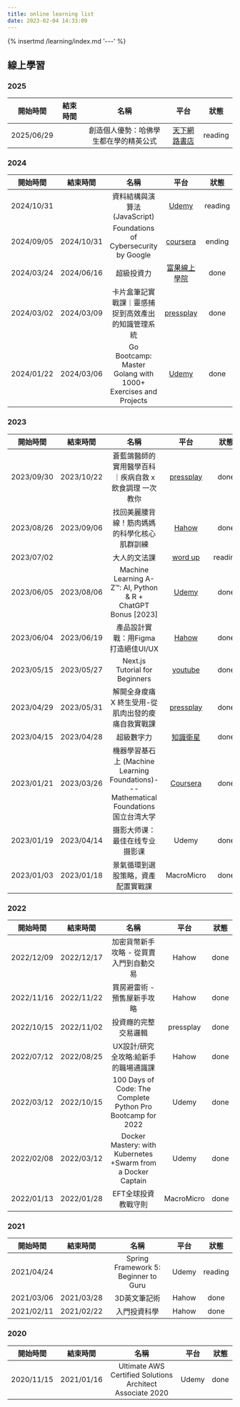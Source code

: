 ```yaml
---
title: online learning list
date: 2023-02-04 14:33:09
---
```


{% insertmd /learning/index.md '---' %}

<div class='my-learning'>

## 線上學習

### 2025
| 開始時間 	| 結束時間 	| 名稱 	| 平台 | 狀態 	|
|:--------:|:----------:|:------:|:------:|:----:|
|2025/06/29||創造個人優勢：哈佛學生都在學的精英公式|[天下網路書店](https://shop.cwbook.com.tw/SalePage/Index/7047193)|reading|

### 2024
| 開始時間 	| 結束時間 	| 名稱 	| 平台 | 狀態 	|
|:--------:|:----------:|:------:|:------:|:----:|
|2024/10/31||資料結構與演算法 (JavaScript)|[Udemy](https://www.udemy.com/course/algorithm-data-structure)|reading|
|2024/09/05|2024/10/31|Foundations of Cybersecurity by Google|[coursera](https://www.coursera.org/learn/foundations-of-cybersecurity)|ending|
|2024/03/24|2024/06/16|超級投資力|[富果線上學院](https://academy.fugle.tw/courses/business-and-investment)|done|
|2024/03/02|2024/03/09|卡片盒筆記實戰課｜靈感捕捉到高效產出的知識管理系統|[pressplay](https://www.pressplay.cc/project/148B74E70523C7A7E260484F9B6825CB/about#act=auto-follow)|done|
|2024/01/22|2024/03/06|Go Bootcamp: Master Golang with 1000+ Exercises and Projects|[Udemy](https://www.udemy.com/course/learn-go-the-complete-bootcamp-course-golang/)|done|

### 2023

| 開始時間 	| 結束時間 	| 名稱 	| 平台 | 狀態 	|
|:--------:|:----------:|:------:|:------:|:----:|
|2023/09/30|2023/10/22|蒼藍鴿醫師的實用醫學百科｜疾病自救 x 飲食調理 一次教你|[pressplay](https://www.pressplay.cc/project/262654CBA654DA92BE46A4B09E390F2E/about#act=auto-follow)|done|
|2023/08/26|2023/09/06|找回美麗腰背線！筋肉媽媽的科學化核心肌群訓練|[Hahow](https://hahow.in/courses/628b1d45b38e8100072ca394/main?item=628dbdaaef00450006857d93)|done|
|2023/07/02||大人的文法課|[word up](https://shop.wordup.com.tw/product/422)|reading|
|2023/06/05|2023/08/06|Machine Learning A-Z™: AI, Python & R + ChatGPT Bonus [2023]|[Udemy](https://www.udemy.com/course/machinelearning/)|done|
|2023/06/04|2023/06/19|產品設計實戰：用Figma打造絕佳UI/UX|[Hahow](https://hahow.in/courses/5ee4d65789dc7e4854909ba1)|done|
|2023/05/15|2023/05/27|Next.js Tutorial for Beginners|[youtube](https://www.youtube.com/playlist?list=PLC3y8-rFHvwgC9mj0qv972IO5DmD-H0ZH)|done|
|2023/04/29|2023/05/31|解開全身痠痛 X 終生受用-從肌肉出發的痠痛自救實戰課|[pressplay](https://www.pressplay.cc/pfoject/75EDE38CFD35285DFFEC2DE04DA239B3/about)|done|
|2023/04/15|2023/04/28|超級數字力|[知識衛星](https://sat.cool/course/28)|done|
|2023/01/21|2023/03/26|機器學習基石上 (Machine Learning Foundations)---Mathematical Foundations 国立台湾大学|[Coursera](https://www.coursera.org/learn/ntumlone-mathematicalfoundations)|done|
|2023/01/19|2023/04/14|摄影大师课：最佳在线专业摄影课|Udemy|done|
|2023/01/03|2023/01/18|景氣循環到選股策略，資產配置實戰課|MacroMicro|done|

### 2022

| 開始時間 	| 結束時間 	| 名稱 	| 平台 | 狀態 	|
|:--------:|:----------:|:------:|:------:|:----:|
|2022/12/09|2022/12/17|加密貨幣新手攻略 - 從買賣入門到自動交易|Hahow|done|
|2022/11/16|2022/11/22|買房避雷術 - 預售屋新手攻略|Hahow|done|
|2022/10/15|2022/11/02|投資癮的完整交易邏輯|pressplay|done|
|2022/07/12|2022/08/25|UX設計/研究全攻略:給新手的職場通識課|Hahow|done|
|2022/03/12|2022/10/15|100 Days of Code: The Complete Python Pro Bootcamp for 2022|Udemy|done|
|2022/02/08|2022/03/12|Docker Mastery: with Kubernetes +Swarm from a Docker Captain|Udemy|done|
|2022/01/13|2022/01/28|EFT全球投資教戰守則|MacroMicro|done|

### 2021

| 開始時間 	| 結束時間 	| 名稱 	| 平台 | 狀態 	|
|:--------:|:----------:|:------:|:------:|:----:|
|2021/04/24||Spring Framework 5: Beginner to Guru|Udemy|reading|
|2021/03/06|2021/03/28|3D英文筆記術|Hahow|done|
|2021/02/11|2021/02/22|入門投資科學|Hahow|done|

### 2020
| 開始時間 	| 結束時間 	| 名稱 	| 平台 | 狀態 	|
|:--------:|:----------:|:------:|:------:|:----:|
|2020/11/15|2021/01/16|Ultimate AWS Certified Solutions Architect Associate 2020|Udemy|done|

</div>
